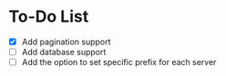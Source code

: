 # To-Do List

- [x] Add pagination support
- [ ] Add database support
- [ ] Add the option to set specific prefix for each server
